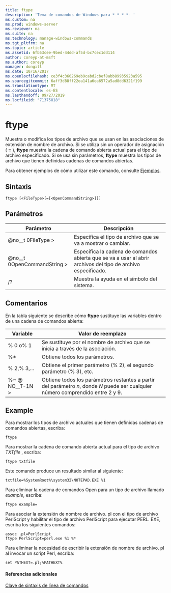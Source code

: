 ```yaml
---
title: ftype
description: 'Tema de comandos de Windows para * * * *- '
ms.custom: na
ms.prod: windows-server
ms.reviewer: na
ms.suite: na
ms.technology: manage-windows-commands
ms.tgt_pltfrm: na
ms.topic: article
ms.assetid: 6fb53cee-9bed-44dd-af5d-bc7cec1dd114
author: coreyp-at-msft
ms.author: coreyp
manager: dongill
ms.date: 10/16/2017
ms.openlocfilehash: ce3f4c360269eb9cabd2cbef8abb89935923a595
ms.sourcegitcommit: 6aff3d88ff22ea141a6ea6572a5ad8dd6321f199
ms.translationtype: MT
ms.contentlocale: es-ES
ms.lasthandoff: 09/27/2019
ms.locfileid: "71375818"
---
```

# <a name="ftype"></a>ftype



Muestra o modifica los tipos de archivo que se usan en las asociaciones de extensión de nombre de archivo. Si se utiliza sin un operador de asignación ( **=** ), **ftype** muestra la cadena de comando abierta actual para el tipo de archivo especificado. Si se usa sin parámetros, **ftype** muestra los tipos de archivo que tienen definidas cadenas de comandos abiertas.

Para obtener ejemplos de cómo utilizar este comando, consulte [Ejemplos](#BKMK_examples).

## <a name="syntax"></a>Sintaxis

```
ftype [<FileType>[=[<OpenCommandString>]]]
```

## <a name="parameters"></a>Parámetros

|Parámetro|Descripción|
|---------|-----------|
|@no__t 0FileType >|Especifica el tipo de archivo que se va a mostrar o cambiar.|
|@no__t 0OpenCommandString >|Especifica la cadena de comandos abierta que se va a usar al abrir archivos del tipo de archivo especificado.|
|/?|Muestra la ayuda en el símbolo del sistema.|

## <a name="remarks"></a>Comentarios

En la tabla siguiente se describe cómo **ftype** sustituye las variables dentro de una cadena de comandos abierta:

|Variable|Valor de reemplazo|
|--------|-----------------|
|% 0 o% 1|Se sustituye por el nombre de archivo que se inicia a través de la asociación.|
|%*|Obtiene todos los parámetros.|
|% 2,% 3,...|Obtiene el primer parámetro (% 2), el segundo parámetro (% 3), etc.|
|%~ @ NO__T-1N >|Obtiene todos los parámetros restantes a partir del parámetro *n*, donde *N* puede ser cualquier número comprendido entre 2 y 9.|

## <a name="BKMK_examples"></a>Example

Para mostrar los tipos de archivo actuales que tienen definidas cadenas de comandos abiertas, escriba:
```
ftype
```
Para mostrar la cadena de comando abierta actual para el tipo de archivo *TXTfile* , escriba:
```
ftype txtfile
```
Este comando produce un resultado similar al siguiente:
```
txtfile=%SystemRoot%\system32\NOTEPAD.EXE %1
```
Para eliminar la cadena de comandos Open para un tipo de archivo llamado *example*, escriba:
```
ftype example=
```
Para asociar la extensión de nombre de archivo. pl con el tipo de archivo PerlScript y habilitar el tipo de archivo PerlScript para ejecutar PERL. EXE, escriba los siguientes comandos:
```
assoc .pl=PerlScript 
ftype PerlScript=perl.exe %1 %*
```
Para eliminar la necesidad de escribir la extensión de nombre de archivo. pl al invocar un script Perl, escriba:
```
set PATHEXT=.pl;%PATHEXT%
```

#### <a name="additional-references"></a>Referencias adicionales

[Clave de sintaxis de línea de comandos](command-line-syntax-key.md)